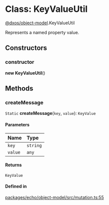 # Class: KeyValueUtil

[@dxos/object-model](../modules/dxos_object_model.md).KeyValueUtil

Represents a named property value.

## Constructors

### constructor

**new KeyValueUtil**()

## Methods

### createMessage

`Static` **createMessage**(`key`, `value`): `KeyValue`

#### Parameters

| Name | Type |
| :------ | :------ |
| `key` | `string` |
| `value` | `any` |

#### Returns

`KeyValue`

#### Defined in

[packages/echo/object-model/src/mutation.ts:55](https://github.com/dxos/dxos/blob/db8188dae/packages/echo/object-model/src/mutation.ts#L55)
